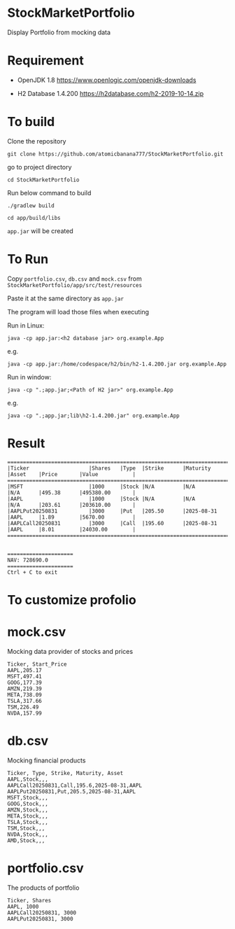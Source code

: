 # StockMarketPortfolio
Display Portfolio from mocking data

# Requirement
- OpenJDK 1.8
  https://www.openlogic.com/openjdk-downloads

- H2 Database 1.4.200
  https://h2database.com/h2-2019-10-14.zip

# To build
Clone the repository

`git clone https://github.com/atomicbanana777/StockMarketPortfolio.git`

go to project directory

`cd StockMarketPortfolio`

Run below command to build

`./gradlew build`

`cd app/build/libs`

`app.jar` will be created

# To Run

Copy `portfolio.csv`, `db.csv` and  `mock.csv` from `StockMarketPortfolio/app/src/test/resources`

Paste it at the same directory as `app.jar`

The program will load those files when executing

Run in Linux:

`java -cp app.jar:<h2 database jar> org.example.App`

e.g.

`java -cp app.jar:/home/codespace/h2/bin/h2-1.4.200.jar org.example.App`

Run in window:

`java -cp ".;app.jar;<Path of H2 jar>" org.example.App`

e.g.

`java -cp ".;app.jar;lib\h2-1.4.200.jar" org.example.App`

# Result

```
====================================================================================================================
|Ticker                   |Shares   |Type  |Strike      |Maturity          |Asset    |Price       |Value           |
====================================================================================================================
|MSFT                     |1000     |Stock |N/A         |N/A               |N/A      |495.38      |495380.00       |
|AAPL                     |1000     |Stock |N/A         |N/A               |N/A      |203.61      |203610.00       |
|AAPLPut20250831          |3000     |Put   |205.50      |2025-08-31        |AAPL     |1.89        |5670.00         |
|AAPLCall20250831         |3000     |Call  |195.60      |2025-08-31        |AAPL     |8.01        |24030.00        |
====================================================================================================================


=====================
NAV: 728690.0
=====================
Ctrl + C to exit
```

# To customize profolio

# mock.csv

Mocking data provider of stocks and prices
```
Ticker, Start_Price
AAPL,205.17
MSFT,497.41
GOOG,177.39
AMZN,219.39
META,738.09
TSLA,317.66
TSM,226.49
NVDA,157.99
```

# db.csv

Mocking financial products

```
Ticker, Type, Strike, Maturity, Asset
AAPL,Stock,,,
AAPLCall20250831,Call,195.6,2025-08-31,AAPL
AAPLPut20250831,Put,205.5,2025-08-31,AAPL
MSFT,Stock,,,
GOOG,Stock,,,
AMZN,Stock,,,
META,Stock,,,
TSLA,Stock,,,
TSM,Stock,,,
NVDA,Stock,,,
AMD,Stock,,,
```

# portfolio.csv

The products of portfolio

```
Ticker, Shares
AAPL, 1000
AAPLCall20250831, 3000
AAPLPut20250831, 3000
```
